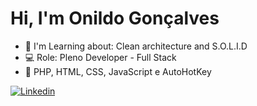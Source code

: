 # Hi, I'm Onildo Gonçalves

- 🌱 I'm Learning about: Clean architecture and S.O.L.I.D
- 💻 Role: Pleno Developer - Full Stack
- 🌟 PHP, HTML, CSS, JavaScript e AutoHotKey

[![Linkedin](https://img.shields.io/badge/-LinkedIn-060606?style=flat&labelColor=0D0D0D&logo=Linkedin&Color=white)](https://www.linkedin.com/in/onildo-lima-4ab500219/)
